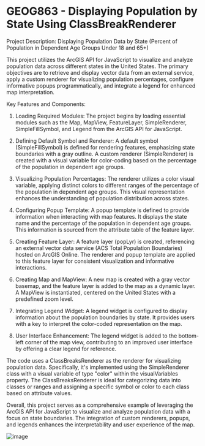 # GEOG863 - Displaying Population by State Using ClassBreakRenderer

Project Description: Displaying Population Data by State (Percent of Population in Dependent Age Groups Under 18 and 65+)

This project utilizes the ArcGIS API for JavaScript to visualize and analyze population data across different states in the United States. The primary objectives are to retrieve and display vector data from an external service, apply a custom renderer for visualizing population percentages, configure informative popups programmatically, and integrate a legend for enhanced map interpretation.

Key Features and Components:

1. Loading Required Modules: The project begins by loading essential modules such as the Map, MapView, FeatureLayer, SimpleRenderer, SimpleFillSymbol, and Legend from the ArcGIS API for JavaScript.

2. Defining Default Symbol and Renderer: A default symbol (SimpleFillSymbol) is defined for rendering features, emphasizing state boundaries with a gray outline. A custom renderer (SimpleRenderer) is created with a visual variable for color-coding based on the percentage of the population in dependent age groups.

3. Visualizing Population Percentages: The renderer utilizes a color visual variable, applying distinct colors to different ranges of the percentage of the population in dependent age groups. This visual representation enhances the understanding of population distribution across states.

4. Configuring Popup Template: A popup template is defined to provide information when interacting with map features. It displays the state name and the percentage of the population in dependent age groups. This information is sourced from the attribute table of the feature layer.

5. Creating Feature Layer: A feature layer (popLyr) is created, referencing an external vector data service (ACS Total Population Boundaries) hosted on ArcGIS Online. The renderer and popup template are applied to this feature layer for consistent visualization and informative interactions.

6. Creating Map and MapView: A new map is created with a gray vector basemap, and the feature layer is added to the map as a dynamic layer. A MapView is instantiated, centered on the United States with a predefined zoom level.

7. Integrating Legend Widget: A legend widget is configured to display information about the population boundaries by state. It provides users with a key to interpret the color-coded representation on the map.

8. User Interface Enhancement: The legend widget is added to the bottom-left corner of the map view, contributing to an improved user interface by offering a clear legend for reference.

The code uses a ClassBreaksRenderer as the renderer for visualizing population data. Specifically, it's implemented using the SimpleRenderer class with a visual variable of type "color" within the visualVariables property. The ClassBreaksRenderer is ideal for categorizing data into classes or ranges and assigning a specific symbol or color to each class based on attribute values.

Overall, this project serves as a comprehensive example of leveraging the ArcGIS API for JavaScript to visualize and analyze population data with a focus on state boundaries. The integration of custom renderers, popups, and legends enhances the interpretability and user experience of the map.

![image](https://github.com/bec-in-tech/GEOG863-Population-Data-By-State/assets/120440399/2dfdc901-8688-407a-b36c-d89a703d4f27)
